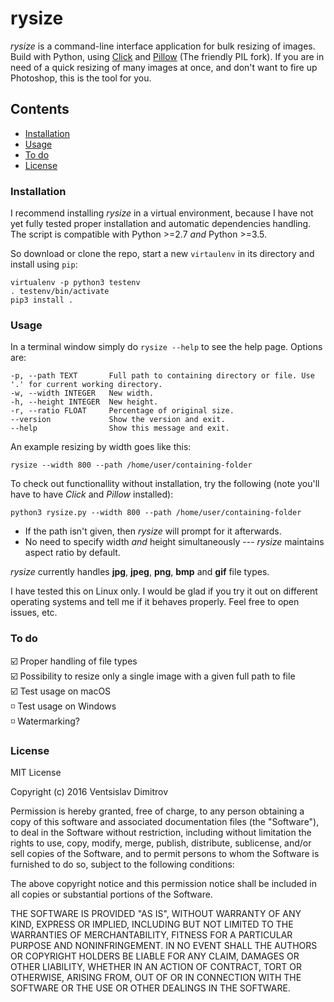 # rysize

*rysize* is a command-line interface application for bulk resizing of images. Build with Python, using [Click](http://click.pocoo.org/) and [Pillow](http://python-pillow.org/) (The friendly PIL fork). If you are in need of a quick resizing of many images at once, and don't want to fire up Photoshop, this is the tool for you.

## Contents

- [Installation](#installation)
- [Usage](#usage)
- [To do](#to-do)
- [License](#license)

### Installation

I recommend installing *rysize* in a virtual environment, because I have not yet fully tested proper installation and automatic dependencies handling. The script is compatible with Python >=2.7 *and* Python >=3.5.

So download or clone the repo, start a new `virtaulenv` in its directory and install using `pip`:

    virtualenv -p python3 testenv
    . testenv/bin/activate
    pip3 install .

### Usage

In a terminal window simply do `rysize --help` to see the help page. Options are:

    -p, --path TEXT       Full path to containing directory or file. Use '.' for current working directory.
    -w, --width INTEGER   New width.
    -h, --height INTEGER  New height.
    -r, --ratio FLOAT     Percentage of original size.
    --version             Show the version and exit.
    --help                Show this message and exit.

An example resizing by width goes like this:

    rysize --width 800 --path /home/user/containing-folder

To check out functionallity without installation, try the following (note you'll have to have *Click* and *Pillow* installed):

    python3 rysize.py --width 800 --path /home/user/containing-folder

- If the path isn't given, then *rysize* will prompt for it afterwards.  
- No need to specify width *and* height simultaneously --- *rysize* maintains aspect ratio by default.  

*rysize* currently handles **jpg**, **jpeg**, **png**, **bmp** and **gif** file types.

I have tested this on Linux only. I would be glad if you try it out on different operating systems and tell me if it behaves properly. Feel free to open issues, etc.

### To do

:ballot_box_with_check: Proper handling of file types  
:ballot_box_with_check: Possibility to resize only a single image with a given full path to file  
:ballot_box_with_check: Test usage on macOS  
:white_medium_small_square: Test usage on Windows  
:white_medium_small_square: Watermarking?  

### License

MIT License

Copyright (c) 2016 Ventsislav Dimitrov

Permission is hereby granted, free of charge, to any person obtaining a copy of this software and associated documentation files (the "Software"), to deal in the Software without restriction, including without limitation the rights to use, copy, modify, merge, publish, distribute, sublicense, and/or sell copies of the Software, and to permit persons to whom the Software is furnished to do so, subject to the following conditions:

The above copyright notice and this permission notice shall be included in all copies or substantial portions of the Software.

THE SOFTWARE IS PROVIDED "AS IS", WITHOUT WARRANTY OF ANY KIND, EXPRESS OR IMPLIED, INCLUDING BUT NOT LIMITED TO THE WARRANTIES OF MERCHANTABILITY, FITNESS FOR A PARTICULAR PURPOSE AND NONINFRINGEMENT. IN NO EVENT SHALL THE AUTHORS OR COPYRIGHT HOLDERS BE LIABLE FOR ANY CLAIM, DAMAGES OR OTHER LIABILITY, WHETHER IN AN ACTION OF CONTRACT, TORT OR OTHERWISE, ARISING FROM, OUT OF OR IN CONNECTION WITH THE SOFTWARE OR THE USE OR OTHER DEALINGS IN THE SOFTWARE.
